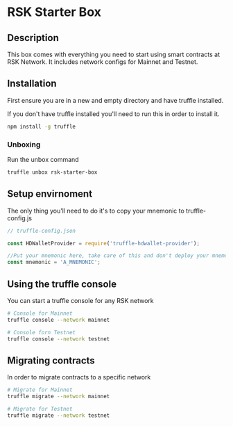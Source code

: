 # RSK Starter Box

## Description

This box comes with everything you need to start using smart contracts at RSK Network. It includes network configs for Mainnet and Testnet.

## Installation

First ensure you are in a new and empty directory and have truffle installed. 

If you don't have truffle installed you'll need to run this in order to install it.

```bash
npm install -g truffle
```

### Unboxing

Run the unbox command

```bash
truffle unbox rsk-starter-box
```

## Setup envirnoment

The only thing you'll need to do it's to copy your mnemonic to truffle-config.js

```js
// truffle-config.json

const HDWalletProvider = require('truffle-hdwallet-provider');

//Put your mnemonic here, take care of this and don't deploy your mnemonic into production!
const mnemonic = 'A_MNEMONIC';
```

## Using the truffle console

You can start a truffle console for any RSK network

```bash
# Console for Mainnet
truffle console --network mainnet

# Console forn Testnet
truffle console --network testnet
```

## Migrating contracts

In order to migrate contracts to a specific network

```bash
# Migrate for Mainnet
truffle migrate --network mainnet

# Migrate for Testnet
truffle migrate --network testnet
```